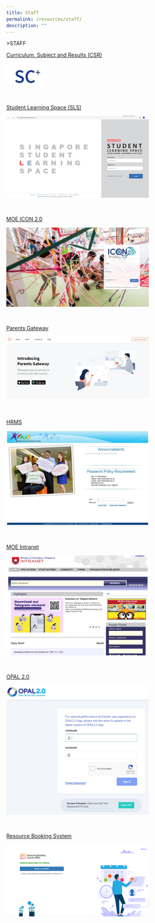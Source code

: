 ```yaml
---
title: Staff
permalink: /resources/staff/
description: ""
---
```

&gt;STAFF

[Curriculum, Subject and Results (CSR)](https://schoolcockpit.moe.gov.sg/academic)

<p><a href="https://schoolcockpit.moe.gov.sg/academic">
<img src="/images/Resources/Staff/SC.jpg" style="width:20%">
</a></p>

<br>

[Student Learning Space (SLS)](https://vle.learning.moe.edu.sg/login)

<p><a href="https://vle.learning.moe.edu.sg/login">
<img src="/images/Resources/Staff/SLS.png" style="width:75%">
</a></p>

<br>

[MOE ICON 2.0](https://icon.moe.edu.sg/)

<p><a href="https://icon.moe.edu.sg/">
<img src="/images/Resources/Staff/ICON.png" style="width:75%">
</a></p>

<br>

[Parents Gateway](https://pg.moe.edu.sg/)

<p><a href="https://pg.moe.edu.sg/">
<img src="/images/Resources/Staff/pg.jpg" style="width:75%">
</a></p>

<br>

[HRMS](https://hrms.moe.gov.sg/CSTBsapwaAuth/UMELogin?RedirectPath=https://hrms.moe.gov.sg/irj/portal/)

<p><a href="https://hrms.moe.gov.sg/CSTBsapwaAuth/UMELogin?RedirectPath=https://hrms.moe.gov.sg/irj/portal/">
<img src="/images/Resources/Staff/HRMS.jpg" style="width:75%">
</a></p>

<br>

[MOE Intranet](http://intranet.moe.gov.sg/Pages/Home.aspx)

<p><a href="http://intranet.moe.gov.sg/Pages/Home.aspx">
<img src="/images/Resources/Staff/MOE%20Intranet.jpg" style="width:75%">
</a></p>

<br>

[OPAL 2.0](https://idm.opal2.moe.edu.sg/)

<p><a href="https://idm.opal2.moe.edu.sg/">
<img src="/images/Resources/Staff/OPAL2.jpg" style="width:75%">
</a></p>

<br>

[Resource Booking System](https://rbs.avero-tech.com/)

<p><a href="https://rbs.avero-tech.com/">
<img src="/images/Resources/Staff/RBS.png" style="width:75%">
</a></p>